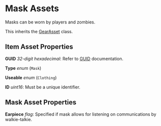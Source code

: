 Mask Assets
===========

Masks can be worn by players and zombies.

This inherits the [GearAsset](/ItemAsset/GearAsset.md) class.

Item Asset Properties
---------------------

**GUID** *32-digit hexadecimal*: Refer to [GUID](/GUID.md) documentation.

**Type** *enum* (`Mask`)

**Useable** *enum* (`Clothing`)

**ID** *uint16*: Must be a unique identifier.

Mask Asset Properties
---------------------

**Earpiece** *flag*: Specified if mask allows for listening on communications by walkie-talkie.
